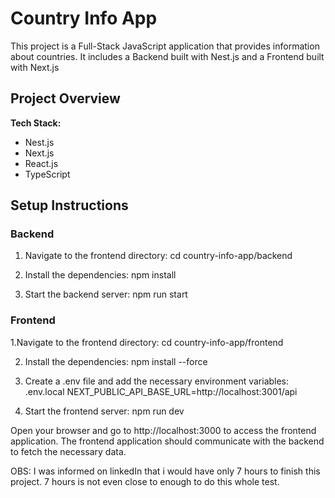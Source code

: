 # Country Info App

This project is a Full-Stack JavaScript application that provides information about countries. It includes a Backend built with Nest.js and a Frontend  built with Next.js

## Project Overview
**Tech Stack:**
- Nest.js
- Next.js
- React.js
- TypeScript

## Setup Instructions

### Backend
1. Navigate to the frontend directory:
  cd country-info-app/backend
   
2. Install the dependencies:
  npm install

5. Start the backend server:
  npm run start
  
### Frontend
1.Navigate to the frontend directory:
 cd country-info-app/frontend

2. Install the dependencies:
npm install --force

4. Create a .env file and add the necessary environment variables:
.env.local
  NEXT_PUBLIC_API_BASE_URL=http://localhost:3001/api

5. Start the frontend server:
  npm run dev

Open your browser and go to http://localhost:3000 to access the frontend application. 
The frontend application should communicate with the backend to fetch the necessary data.

OBS: 
I was informed on linkedIn that i would have only 7 hours to finish this project. 
7 hours is not even close to enough to do this whole test.
